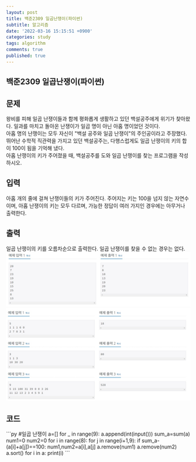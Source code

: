 ```yaml
---
layout: post
title: 백준2309 일곱난쟁이(파이썬)
subtitle: 알고리즘
date: '2022-03-16 15:15:51 +0900'
categories: study
tags: algorithm
comments: true
published: true
---
```

## 백준2309 일곱난쟁이(파이썬)
<h2>문제</h2>
왕비를 피해 일곱 난쟁이들과 함께 평화롭게 생활하고 있던 백설공주에게 위기가 찾아왔다. 일과를 마치고 돌아온 난쟁이가 일곱 명이 아닌 아홉 명이었던 것이다.<br>
아홉 명의 난쟁이는 모두 자신이 "백설 공주와 일곱 난쟁이"의 주인공이라고 주장했다. 뛰어난 수학적 직관력을 가지고 있던 백설공주는, 다행스럽게도 일곱 난쟁이의 키의 합이 100이 됨을 기억해 냈다.<br>
아홉 난쟁이의 키가 주어졌을 때, 백설공주를 도와 일곱 난쟁이를 찾는 프로그램을 작성하시오.<br>
<h2>입력</h2>
아홉 개의 줄에 걸쳐 난쟁이들의 키가 주어진다. 주어지는 키는 100을 넘지 않는 자연수이며, 아홉 난쟁이의 키는 모두 다르며, 가능한 정답이 여러 가지인 경우에는 아무거나 출력한다.<br>
<h2>출력</h2>
일곱 난쟁이의 키를 오름차순으로 출력한다. 일곱 난쟁이를 찾을 수 없는 경우는 없다.<br>
<img src="/assets/img/baek2309.jpg" title="baek2309" alt="baek2309"/><br>
<img src="/assets/img/baek1026-1.jpg" title="baek1026-1" alt="baek1026-1"/><br>
<h2>코드</h2>
```py
#일곱 난쟁이
a=[]
for _ in range(9):
    a.append(int(input()))
sum_a=sum(a)
num1=0
num2=0
for i in range(8):
    for j in range(i+1,9):
        if sum_a-(a[i]+a[j])==100: 
            num1,num2=a[i],a[j]
a.remove(num1)
a.remove(num2)
a.sort()
for i in a:
    print(i)
```



